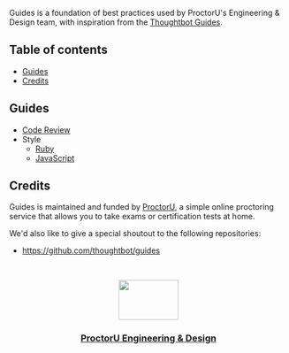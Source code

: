 Guides is a foundation of best practices used by ProctorU's Engineering & Design team, with inspiration from the [Thoughtbot Guides](https://github.com/thoughtbot/guides).

## Table of contents

- [Guides](#guides)
- [Credits](#credits)

## Guides

- [Code Review](./code-review)
- Style
  - [Ruby](./style/ruby)
  - [JavaScript](./style/javascript)

## Credits

Guides is maintained and funded by [ProctorU](https://twitter.com/ProctorU),
a simple online proctoring service that allows you to take exams or
certification tests at home.

We'd also like to give a special shoutout to the following repositories:
- https://github.com/thoughtbot/guides

<br>

<p align="center">
  <a href="https://twitter.com/ProctorUEng">
    <img src="https://s3-us-west-2.amazonaws.com/dev-team-resources/procki-eyes.svg" width=108 height=72>
  </a>

  <h3 align="center">
    <a href="https://twitter.com/ProctorUEng">ProctorU Engineering & Design</a>
  </h3>
</p>

